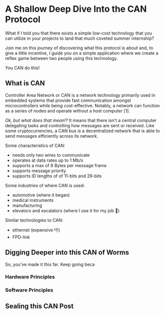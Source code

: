 # A Shallow Deep Dive Into the CAN Protocol

What if I told you that there exists a simple low-cost technology that you can utilize in your projects to land that much coveted summer internship?

Join me on this journey of discovering what this protocol is about and, to give a little incentive, I guide you on a simple application where we create a reflex game between two people using this technology.

You CAN do this!

## What is CAN

Controller Area Network or CAN is a network technology primarily used in embedded systems that provide fast communication amongst microcontrollers while being cost-effective. Notably, a network can function as a series of nodes and operate without a host computer [1]. 

*Ok, but what does that mean!?* It means that there isn't a central computer delegating tasks and controlling how messages are sent or received. Like some cryptocurrencies, a CAN bus is a decentralized network that is able to send messages efficiently across its network.

Some characteristics of CAN:
- needs only two wires to communicate
- operates at data rates up to 1 Mb/s
- supports a max of 8 Bytes per message frame
- supports message priority
- supports ID lengths of of 11-bits and 29-bits

Some industries of where CAN is used:
- automotive (where it began)
- medical instruments
- manufacturing
- elevators and escalators (where I use it for my job :nail_care:)

Similar technologies to CAN:
- ethernet (expensive :thumbsdown:)
- FPD-link

## Digging Deeper into this CAN of Worms

So, you've made it this far. Keep going beca

### Hardware Principles



### Software Principles

## Sealing this CAN Post